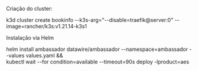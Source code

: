 Criação do cluster:

k3d cluster create bookinfo --k3s-arg="--disable=traefik@server:0" --image=rancher/k3s:v1.21.14-k3s1

Instalação via Helm

helm install ambassador datawire/ambassador --namespace=ambassador --values values.yaml && \
kubectl wait --for condition=available --timeout=90s deploy -lproduct=aes